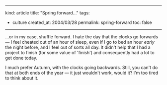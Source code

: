 -----
kind: article
title: "Spring forward..."
tags:
- culture
created_at: 2004/03/28
permalink: spring-forward
toc: false
-----

<p>...or in my case, shuffle forward. I hate the day that the clocks go forwards &mdash; I feel cheated out of an hour of sleep, even if I go to bed an hour <em>early</em> the night before, and I feel out of sorts all day. It didn't help that I had a project to finish (for some value of 'finish') and consequently had a lot to get done today.</p>

<p>I much prefer Autumn, with the clocks going backwards. Still, you can't do that at both ends of the year &mdash; it just wouldn't work, would it? I'm too tired to think about it.</p>


